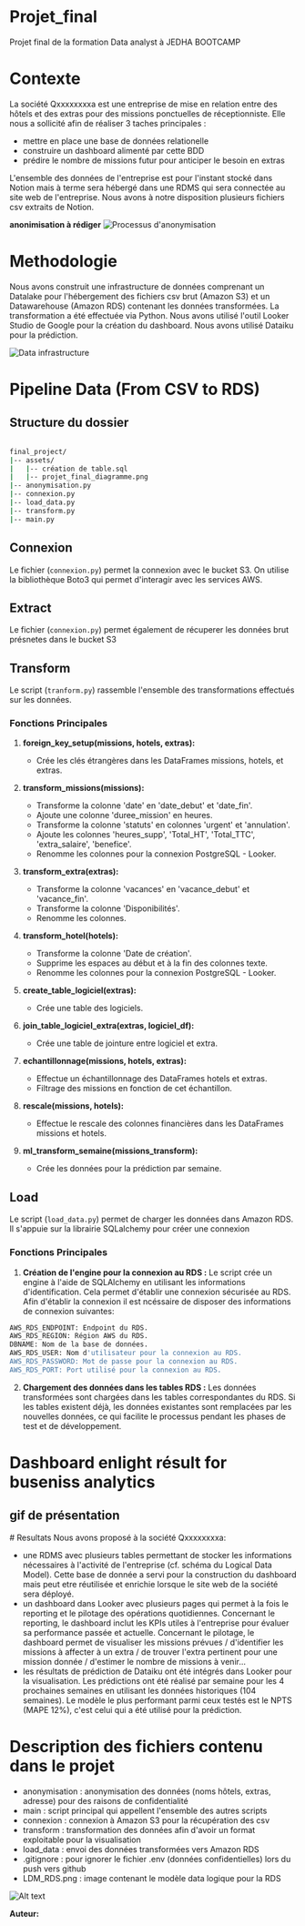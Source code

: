 # Projet_final
Projet final de la formation Data analyst à JEDHA BOOTCAMP

# Contexte

La société Qxxxxxxxxa est une entreprise de mise en relation entre des hôtels et des extras pour des missions ponctuelles de réceptionniste. 
Elle nous a sollicité afin de réaliser 3 taches principales :
- mettre en place une base de données relationelle 
- construire un dashboard alimenté par cette BDD
- prédire le nombre de missions futur pour anticiper le besoin en extras

L'ensemble des données de l'entreprise est pour l'instant stocké dans Notion mais à terme sera hébergé dans une RDMS qui sera connectée au site web de l'entreprise.
Nous avons à notre disposition plusieurs fichiers csv extraits de Notion.

**anonimisation à rédiger**
![Processus d'anonymisation](/assets/image_anonymisation.png)

# Methodologie

Nous avons construit une infrastructure de données comprenant un Datalake pour l'hébergement des fichiers csv brut (Amazon S3) et un Datawarehouse (Amazon RDS) contenant les données transformées. La transformation a été effectuée via Python. 
Nous avons utilisé l'outil Looker Studio de Google pour la création du dashboard. 
Nous avons utilisé Dataiku pour la prédiction.

![Data infrastructure](/assets/image_infra.png)

# Pipeline Data (From CSV to RDS)

## Structure du dossier 
```bash

final_project/
|-- assets/
|   |-- création de table.sql
|   |-- projet_final_diagramme.png
|-- anonymisation.py
|-- connexion.py
|-- load_data.py
|-- transform.py
|-- main.py
```

## Connexion 
Le fichier (`connexion.py`) permet la connexion avec le bucket S3. On utilise la bibliothèque Boto3 qui permet d'interagir avec les services AWS. 

## Extract
Le fichier (`connexion.py`) permet également de récuperer les données brut présnetes dans le bucket S3

## Transform
Le script (`tranform.py`) rassemble l'ensemble des transformations effectués sur les données. 
### Fonctions Principales

1. **foreign_key_setup(missions, hotels, extras):**
   - Crée les clés étrangères dans les DataFrames missions, hotels, et extras.
   
2. **transform_missions(missions):**
   - Transforme la colonne 'date' en 'date_debut' et 'date_fin'.
   - Ajoute une colonne 'duree_mission' en heures.
   - Transforme la colonne 'statuts' en colonnes 'urgent' et 'annulation'.
   - Ajoute les colonnes 'heures_supp', 'Total_HT', 'Total_TTC', 'extra_salaire', 'benefice'.
   - Renomme les colonnes pour la connexion PostgreSQL - Looker.

3. **transform_extra(extras):**
   - Transforme la colonne 'vacances' en 'vacance_debut' et 'vacance_fin'.
   - Transforme la colonne 'Disponibilités'.
   - Renomme les colonnes.

4. **transform_hotel(hotels):**
   - Transforme la colonne 'Date de création'.
   - Supprime les espaces au début et à la fin des colonnes texte.
   - Renomme les colonnes pour la connexion PostgreSQL - Looker.

5. **create_table_logiciel(extras):**
   - Crée une table des logiciels.

6. **join_table_logiciel_extra(extras, logiciel_df):**
   - Crée une table de jointure entre logiciel et extra.

7. **echantillonnage(missions, hotels, extras):**
   - Effectue un échantillonnage des DataFrames hotels et extras.
   - Filtrage des missions en fonction de cet échantillon.

8. **rescale(missions, hotels):**
   - Effectue le rescale des colonnes financières dans les DataFrames missions et hotels.

9. **ml_transform_semaine(missions_transform):**
   - Crée les données pour la prédiction par semaine.


## Load
Le script (`load_data.py`) permet de charger les données dans Amazon RDS. 
Il s'appuie sur la librairie SQLalchemy pour créer une connexion 
### Fonctions Principales
1. **Création de l'engine pour la connexion au RDS :**
Le script crée un engine à l'aide de SQLAlchemy en utilisant les informations d'identification.
Cela permet d'établir une connexion sécurisée au RDS.
Afin d'établir la connexion il est ncéssaire de disposer des informations de connexion suivantes:

```bash
AWS_RDS_ENDPOINT: Endpoint du RDS.
AWS_RDS_REGION: Région AWS du RDS.
DBNAME: Nom de la base de données.
AWS_RDS_USER: Nom d'utilisateur pour la connexion au RDS.
AWS_RDS_PASSWORD: Mot de passe pour la connexion au RDS.
AWS_RDS_PORT: Port utilisé pour la connexion au RDS.

```

2. **Chargement des données dans les tables RDS :**
Les données transformées sont chargées dans les tables correspondantes du RDS. 
Si les tables existent déjà, les données existantes sont remplacées par les nouvelles données, 
ce qui facilite le processus pendant les phases de test et de développement.

# Dashboard enlight résult for buseniss analytics 
## gif de présentation 


# Resultats
Nous avons proposé à la société Qxxxxxxxxa:
- une RDMS avec plusieurs tables permettant de stocker les informations nécessaires à l'activité de l'entreprise (cf. schéma du Logical Data Model). Cette base de donnée a servi pour la construction du dashboard mais peut etre réutilisée et enrichie lorsque le site web de la société sera déployé.
- un dashboard dans Looker avec plusieurs pages qui permet à la fois le reporting et le pilotage des opérations quotidiennes. Concernant le reporting, le dashboard inclut les KPIs utiles à l'entreprise pour évaluer sa performance passée et actuelle. Concernant le pilotage, le dashboard permet de visualiser les missions prévues / d'identifier les missions à affecter à un extra / de trouver l'extra pertinent pour une mission donnée / d'estimer le nombre de missions à venir...
- les résultats de prédiction de Dataiku ont été intégrés dans Looker pour la visualisation. Les prédictions ont été réalisé par semaine pour les 4 prochaines semaines en utilisant les données historiques (104 semaines). Le modèle le plus performant parmi ceux testés est le NPTS (MAPE 12%), c'est celui qui a été utilisé pour la prédiction. 

# Description des fichiers contenu dans le projet
- anonymisation : anonymisation des données (noms hôtels, extras, adresse) pour des raisons de confidentialité
- main : script principal qui appellent l'ensemble des autres scripts
- connexion : connexion à Amazon S3 pour la récupération des csv
- transform : transformation des données afin d'avoir un format exploitable pour la visualisation
- load_data : envoi des données transformées vers Amazon RDS
- .gitignore : pour ignorer le fichier .env (données confidentielles) lors du push vers github 
- LDM_RDS.png : image contenant le modèle data logique pour la RDS

![Alt text](assets/projet_final_diagramme.png)


**Auteur:** 




